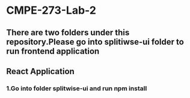 # CMPE-273-Lab-2
## There are two folders under this repository.Please go into splitiwse-ui folder to run frontend application
## React Application
### 1.Go into folder splitwise-ui and run npm install